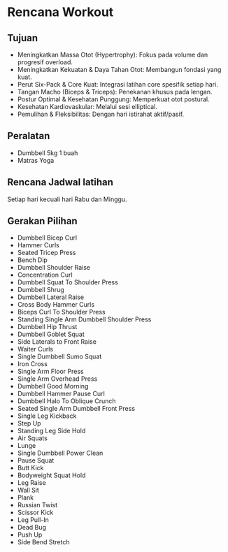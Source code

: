 # Rencana Workout

## Tujuan

- Meningkatkan Massa Otot (Hypertrophy): Fokus pada volume dan progresif
  overload.
- Meningkatkan Kekuatan & Daya Tahan Otot: Membangun fondasi yang kuat.
- Perut Six-Pack & Core Kuat: Integrasi latihan core spesifik setiap hari.
- Tangan Macho (Biceps & Triceps): Penekanan khusus pada lengan.
- Postur Optimal & Kesehatan Punggung: Memperkuat otot postural.
- Kesehatan Kardiovaskular: Melalui sesi elliptical.
- Pemulihan & Fleksibilitas: Dengan hari istirahat aktif/pasif.

## Peralatan

- Dumbbell 5kg 1 buah
- Matras Yoga

## Rencana Jadwal latihan

Setiap hari kecuali hari Rabu dan Minggu.

## Gerakan Pilihan

- Dumbbell Bicep Curl
- Hammer Curls
- Seated Tricep Press
- Bench Dip
- Dumbbell Shoulder Raise
- Concentration Curl
- Dumbbell Squat To Shoulder Press
- Dumbbell Shrug
- Dumbbell Lateral Raise
- Cross Body Hammer Curls
- Biceps Curl To Shoulder Press
- Standing Single Arm Dumbbell Shoulder Press
- Dumbbell Hip Thrust
- Dumbbell Goblet Squat
- Side Laterals to Front Raise
- Waiter Curls
- Single Dumbbell Sumo Squat
- Iron Cross
- Single Arm Floor Press
- Single Arm Overhead Press
- Dumbbell Good Morning
- Dumbbell Hammer Pause Curl
- Dumbbell Halo To Oblique Crunch
- Seated Single Arm Dumbbell Front Press
- Single Leg Kickback
- Step Up
- Standing Leg Side Hold
- Air Squats
- Lunge
- Single Dumbbell Power Clean
- Pause Squat
- Butt Kick
- Bodyweight Squat Hold
- Leg Raise
- Wall Sit
- Plank
- Russian Twist
- Scissor Kick
- Leg Pull-In
- Dead Bug
- Push Up
- Side Bend Stretch
